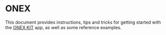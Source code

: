 # ONEX

This document provides instructions, tips and tricks for getting started with the [ONEX KIT](https://onexkit.com) app, as well as some reference examples.
